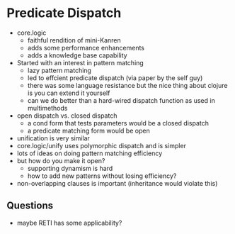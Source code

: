 # Predicate Dispatch
* core.logic
  * faithful rendition of mini-Kanren
  * adds some performance enhancements
  * adds a knowledge base capability
* Started with an interest in pattern matching
  * lazy pattern matching
  * led to effcient predicate dispatch (via paper by the self guy)
  * there was some language resistance but the nice thing about
    clojure is you can extend it yourself
  * can we do better than a hard-wired dispatch function as used in
    multimethods
* open dispatch vs. closed dispatch
  * a cond form that tests parameters would be a closed dispatch
  * a predicate matching form would be open
* unification is very similar
* core.logic/unify uses polymorphic dispatch and is simpler
* lots of ideas on doing pattern matching efficiency
* but how do you make it open?
  * supporting dynamism is hard
  * how to add new patterns without losing efficiency?
* non-overlapping clauses is important (inheritance would violate
  this)

## Questions
* maybe RETI has some applicability?

